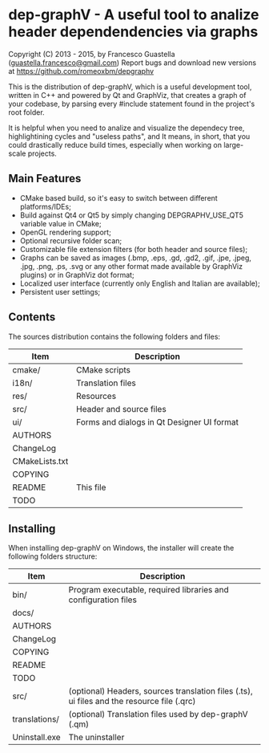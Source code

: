 # dep-graphV - A useful tool to analize header dependendencies via graphs

Copyright (C) 2013 - 2015, by Francesco Guastella (guastella.francesco@gmail.com)
Report bugs and download new versions at https://github.com/romeoxbm/depgraphv

This is the distribution of dep-graphV, which is a useful development tool, written in C++ and powered by Qt and GraphViz, that creates a graph of your codebase, by parsing every #include statement found in the project's root folder.

It is helpful when you need to analize and visualize the dependecy tree, highlightining cycles and "useless paths", and It means, in short, that you could drastically reduce build times, especially when working on large-scale projects.

## Main Features
* CMake based build, so it's easy to switch between different platforms/IDEs;
* Build against Qt4 or Qt5 by simply changing DEPGRAPHV_USE_QT5 variable value in CMake;
* OpenGL rendering support;
* Optional recursive folder scan;
* Customizable file extension filters (for both header and source files);
* Graphs can be saved as images (.bmp, .eps, .gd, .gd2, .gif, .jpe, .jpeg, .jpg, .png, .ps, .svg or any other format made available by GraphViz plugins) or in GraphViz dot format;
* Localized user interface (currently only English and Italian are available);
* Persistent user settings;

## Contents
The sources distribution contains the following folders and files:

| Item           | Description                                |
|----------------|--------------------------------------------|
| cmake/         | CMake scripts                              |
| i18n/          | Translation files                          |
| res/           | Resources                                  |
| src/           | Header and source files                    |
| ui/            | Forms and dialogs in Qt Designer UI format |
| AUTHORS        |                                            |
| ChangeLog      |                                            |
| CMakeLists.txt |                                            |
| COPYING        |                                            | 
| README         | This file                                  |
| TODO           |                                            |
	
## Installing	
When installing dep-graphV on Windows, the installer will create the following folders structure:

| Item          | Description                                                                                |
|---------------|--------------------------------------------------------------------------------------------|
| bin/          | Program executable, required libraries and configuration files                             |
| docs/         |                                                                                            |
| AUTHORS       |                                                                                            |
| ChangeLog     |                                                                                            |
| COPYING       |                                                                                            |
| README        |                                                                                            |
| TODO          |                                                                                            |
| src/          | (optional) Headers, sources translation files (.ts), ui files and the resource file (.qrc) |
| translations/ | (optional) Translation files used by dep-graphV (.qm)                                      |
| Uninstall.exe | The uninstaller                                                                            |
